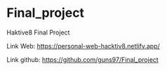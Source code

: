 # Final_project
Haktive8 Final Project

Link Web:
https://personal-web-hacktiv8.netlify.app/

Link github:
https://github.com/guns97/Final_project
